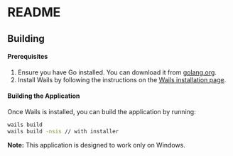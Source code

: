 # README

## Building

#### Prerequisites
1. Ensure you have Go installed. You can download it from [golang.org](https://golang.org/dl/).
2. Install Wails by following the instructions on the [Wails installation page](https://wails.io/docs/gettingstarted/installation).

#### Building the Application
Once Wails is installed, you can build the application by running:
```bash
wails build
wails build -nsis // with installer
```

**Note:** This application is designed to work only on Windows.
